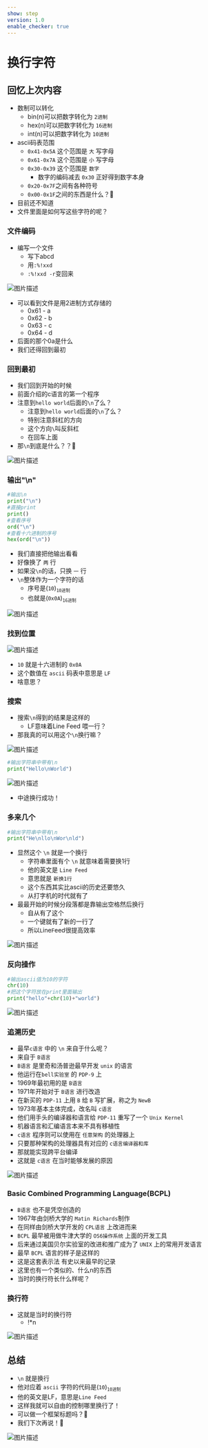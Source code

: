 ```yaml
---
show: step
version: 1.0
enable_checker: true
---
```


# 换行字符

## 回忆上次内容

- 数制可以转化
	- bin(n)可以把数字转化为 `2进制`
	- hex(n)可以把数字转化为 `16进制`
	- int(n)可以把数字转化为 `10进制`
- ascii码表范围
	- `0x41-0x5A` 这个范围是 `大` 写字母
	- `0x61-0x7A` 这个范围是 `小` 写字母
	- `0x30-0x39` 这个范围是 `数字`
		- 数字的编码减去 `0x30` 正好得到数字本身
	- `0x20-0x7F`之间有各种符号
	- `0x00-0x1F`之间的东西是什么？🤔
- 目前还不知道
- 文件里面是如何写这些字符的呢？
	
### 文件编码

- 编写一个文件
	- 写下abcd
	- 用`:%!xxd`
	- `:%!xxd -r`变回来


![图片描述](https://doc.shiyanlou.com/courses/uid1190679-20210226-1614311353856)

- 可以看到文件是用2进制方式存储的
	- 0x61 - a
	- 0x62 - b
	- 0x63 - c
	- 0x64 - d
- 后面的那个0a是什么
- 我们还得回到最初

### 回到最初

- 我们回到开始的时候
- 前面介绍的c语言的第一个程序
- 注意到`hello world`后面的`\n`了么？
	- 注意到`hello world`后面的`\n`了么？
	- 特别注意斜杠的方向
	- 这个方向`\`叫反斜杠
	- 在回车上面
- 那`\n`到底是什么？？🤔

![图片描述](https://doc.shiyanlou.com/courses/uid1190679-20210220-1613818969577)


### 输出"\n"

```python
#输出\n
print("\n")
#直接print
print()
#查看序号
ord("\n")
#查看十六进制的序号
hex(ord("\n"))
```

- 我们直接把他输出看看
- 好像换了 `两` 行
- 如果没`\n`的话，只换 `一`  行
- `\n`整体作为一个字符的话
	- 序号是(`10`)<sub>`10进制`</sub>
	- 也就是(`0x0A`)<sub>`16进制`</sub>

![图片描述](https://doc.shiyanlou.com/courses/uid1190679-20210220-1613824317179)

### 找到位置

![图片描述](https://doc.shiyanlou.com/courses/uid1190679-20210220-1613819540402)

- `10` 就是十六进制的 `0x0A`
- 这个数值在 `ascii` 码表中意思是 `LF`
- 啥意思？


### 搜索

- 搜索`\n`得到的结果是这样的
	- LF意味着Line Feed 喂一行？
- 那我真的可以用这个`\n`换行嘛？

![图片描述](https://doc.shiyanlou.com/courses/uid1190679-20210220-1613823649922)


```python
#输出字符串中带有\n
print("Hello\nWorld")
```

![图片描述](https://doc.shiyanlou.com/courses/uid1190679-20210220-1613824459904)


- 中途换行成功！

### 多来几个

```python
#输出字符串中带有\n
print("He\nllo\nWor\nld")
```
- 显然这个 `\n` 就是一个换行
	- 字符串里面有个 `\n` 就意味着需要换1行
	- 他的英文是 `Line Feed`
	- 意思就是 `新换1行`
	- 这个东西其实比ascii的历史还要悠久
	- 从打字机的时代就有了
- 最最开始的时候分段落都是靠输出空格然后换行
	- 自从有了这个
	- 一个键就有了新的一行了
	- 所以`L`ine`F`eed很提高效率

![图片描述](https://doc.shiyanlou.com/courses/uid1190679-20210220-1613824638913)

###  反向操作

```python
#输出ascii值为10的字符
chr(10)
#把这个字符放在print里面输出
print("hello"+chr(10)+"world")
```

![图片描述](https://doc.shiyanlou.com/courses/uid1190679-20210224-1614156741594)

### 追溯历史

- 最早`c语言` 中的 `\n` 来自于什么呢？
- 来自于 `B语言`
- `B语言` 是里奇和汤普逊最早开发 `unix` 的语言
- 他运行在`bell实验室` 的 `PDP-9` 上
- 1969年最初用的是 `B语言`
- 1971年开始对于 `B语言` 进行改造
- 在新买的 `PDP-11` 上用 `B` 给 `B` 写扩展，称之为 `NewB`
- 1973年基本主体完成，改名叫 `c语言`
- 他们用手头的编译器和语言给 `PDP-11` 重写了一个 `Unix Kernel`
- 机器语言和汇编语言本来不具有移植性
- `c语言` 程序则可以使用在 `任意架构` 的处理器上
- 只要那种架构的处理器具有对应的 `c语言编译器和库`
- 那就能实现跨平台编译
- 这就是 `c语言` 在当时能够发展的原因

![图片描述](https://doc.shiyanlou.com/courses/uid1190679-20210225-1614253994886)

### Basic Combined Programming Language(BCPL)
- `B语言` 也不是凭空创造的
- 1967年由剑桥大学的 `Matin Richards`制作
- 在同样由剑桥大学开发的 `CPL语言` 上改进而来
- `BCPL` 最早被用做牛津大学的 `OS6操作系统` 上面的开发工具
- 后来通过美国贝尔实验室的改进和推广成为了 `UNIX` 上的常用开发语言
- 最早 `BCPL` 语言的样子是这样的
- 这是这套表示法 有史以来最早的记录 
- 这里也有一个类似的、什么n的东西 
- 当时的换行符长什么样呢？

### 换行符

- 这就是当时的换行符
	- !*n

![图片描述](https://doc.shiyanlou.com/courses/uid1190679-20210225-1614254822691)

## 总结

- `\n` 就是换行
- 他对应着 `ascii` 字符的代码是(`10`)<sub>`10进制`</sub>
- 他的英文是LF，意思是`Line Feed`
- 这样我就可以自由的控制哪里换行了！
- 可以做一个框架标题吗？🤔
- 我们下次再说！👋

![图片描述](https://doc.shiyanlou.com/courses/uid1190679-20210307-1615080578652)